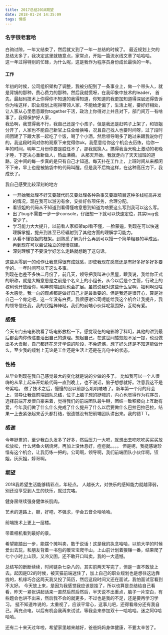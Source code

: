 ```yaml
---
title: 2017总结2018期望
date: 2018-01-24 14:35:09
tags: 情感
---
```

### 名字很老套哈
白驹过隙，一年又结束了，然后就又到了一年一总结的时候了。
最近规划上欠的总结太多了，我决定这里就随意点，家常点，开始一篇流水线文章了哈哈哈。  
这一年过得特别的忙碌，为什么呢，这是我作为程序员身份成长最快的一年。  

#### 工作
年初的时候，公司组织架构了调整，我被分配到了一条事业上，做一个带头人，就是背锅的那种，费心费力的那种。然后我就慌呀，在我印象中技术的leader，
首先，最起码技术上你得你不知道的我得知道，你知道的我更加知道得深层还得告诉你为啥这样，职业规划上呢得带领人家，不能给走偏了，生活上呢，要好好相处，让人家从心里愿意跟你together干活，政治上你得对上并且对下，部门间万一有啥事了，我得保护好人家，  
我怂啊，我觉得我不行，我自己还是个小孩子，但是我还是赶鸭子上架了，和钗姐分开了，人家也不能自己新官上任全给换咯，况且自己找人也要时间呀，过了段时间团建了下跟大家一起吃了个饭，喝了个小酒，然后领导喝多了跑过来跟我说你行的，我这段时间对你的观察下来觉得你ok，我愿意给你这个机会去历练，给你一年的时间，明年二月份你要是胜任不了，那我就换人。搞得我当天晚上激动的老晚才睡，下定决心重新做人，热血沸腾。
从那天开始，我就走向了天天加班的道路，这中间的每一步真的是只有自己才知道。每天扑在工作上，上班时间从来都闲不下来，早上也是被脑袋中的代码叫醒。但是我不后悔这样，在这种高压力下，我成长了。

我自己感受比较深刻的地方
- 一开始我处理不好又要敲代码又要处理各种杂事又要跟项目这种多线程高并发的情况，现在我可以游刃有余，安排好各项任务，合理分配。
- 看钗姐的代码从不知道到看得懂啥意思到知道为啥要这么写到我可以这么写。
- 出了bug不需要一步一步console，仔细想一下就可以快速定位，其实bug也变少了。
- 学习能力大大提升，以前看人家框架api看不懂，一脸蒙逼，到现在可以快速理解掌握，提升到甚至已经辐射到了其他方面的理解学习能力。
- 从看不懂钗姐的框架。到熟悉了解为什么再到可以搭一个简单粗暴的半成品，再到现在可以尝试独立的慢慢搭建。
- 深刻理解了不要没学好怎么走路就想跑了这句话。

这些从零到一的动作让我觉得很有成就感，即使我现在感觉还是有好多好多好多要学的。一年时间可以干这么多事。  
到现在也差不多快二月份了，前几天，领导把我叫进小黑屋，跟我说，我给你正式的职称，就是大概意思是之前是个名义上的小组长，从今以后是个主管，行政上的权利也开放给你，明年前端团队也会扩展。虽然说我对这些什么官啊，福利啊没啥多大感觉，我一向的观点都是做好自己才是最重要的。但是我还是很开心，算是对自己一个肯定吧，这一年没有白费。我很感谢公司呢能给我这个机会让我提升，我的领导信任我，我的钗姐棒棒哒，我们的前端小伙伴呢氛围好，互助有爱。

### 感慨
今天专门去电影院看了场电影放松一下。感觉现在的电影除了科幻，其他的讲到最后都会向你传递要活出自己的道理。想起自己，在这世间蝼蚁般不足一提，也没做出多大贡献，自己都还在牙牙学语的阶段，不免遗憾，想了好久还是不知道能做什么，至少我的规划上无论是工作还是生活上还是在充电中的状态。

### 性格
从毕业到现在我自己感觉最大的变化就是说的少做的多了。
比如我可以一个人很嗨的从早上起床开始敲代码一直到晚上，也不说话，脑子想想就好。注意我这不是夸奖哈。
做了技术之后，慢慢的没以前那么叽叽喳喳了。新年第一个月的月会上，领导让我做前端团队总结，位子上脑子想的挺嗨的，内心也觉得作为程序员，选择前端开发很自豪来着，觉得我们的前端团队最牛掰，团结一致积极向上互助有爱，今年我们做了什么什么完成了什么提升了什么以后要做什么巴拉巴拉巴拉，结果一上去紧张起来舌头都打结，很遗憾没有把前端团队讲出来。我的错T T。

### 感谢
今年挺累的，至少我白头发多了好多，然后压力一大吧，就想出去吃吃吃买买买放松放松，什么烤鱼火锅烧烤，再加上没休息好，痘痘就。。。。
但是呢，我挺感谢珍惜有这个机会，让我历练一把的。公司啊，领导啊，我们前端团队小伙伴啊，钗姐，灰灰姐，婷哥啊。

### 期望
2018我希望生活能够精彩点，年轻点。
人越长大，对快乐的感知能力就越薄弱，别还没享受到人生的快乐，就过完咯。

健身房继续强身健体长肌肉。

艺术的道路上，额，好吧，不强求，学会五音全哈哈哈。

前端技术上更上一层楼。

带着相机看到最好的景。

希望能踏出一步，能摆个摊叫卖，敢于说话！这是我的执念哈哈，以前大学的时候爱出去玩，和朋友背着一书包的暖宝宝爬华山，上山前计划着狠赚一番，结果爬了七个小时上山顶，又冷又困，还不敢开口叫卖，我的一大遗憾。

总结写的断断续续，时间链杂七杂八的，其实前两天写完了，但是一直不敢放上去。起因是D2的时候，被天猫前端迷住了，加上自己的职业规划也是想往这边靠拢的，机缘巧合这两天我又投了简历，然后这段时间又还在面试，我怕面试官看到不太好。
今天放上来，是因为我感觉我应该是挂了，所以也算是总结给自己看看，昨天一紧张讲起话来一直然后然后然后，半天说不出重点，脑子一片空白，有些题会也讲不出来，然后我不会的就更多，不过也是我的不足，还是要再学习学习。
挺不知道咋说的，太重视了，应该平常心，这事儿吧，还得看缘分还有我自己。再充点电，以后有机会我再来试试，等我会来参加双十一哈哈哈。迷之阿Q哈哈哈。

还有二十来天过年啦，希望家里越来越好，爸爸妈妈身体健康，不要太辛苦了。



